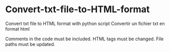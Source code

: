 # Convert-txt-file-to-HTML-format
Convert txt file to HTML format with python script 
Convertir un fichier txt en format html 

Comments in the code must be included.
HTML tags must be changed.
File paths must be updated.
